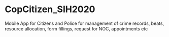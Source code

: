 # CopCitizen_SIH2020

Mobile App for Citizens and Police for management of crime records, beats, resource allocation, form fillings, request for NOC, appointments etc

